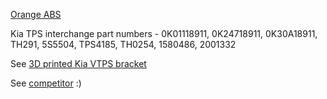[Orange ABS](https://www.thingiverse.com/thing:3414132)

Kia TPS interchange part numbers - 0K01118911, 0K24718911, 0K30A18911, TH291, 5S5504, TPS4185, TH0254, 1580486, 2001332

See [3D printed Kia VTPS bracket](http://sadfab.com/16%20VTPS%20bracket.html)

See [competitor](https://www.ebay.com/itm/123822856092) :)
